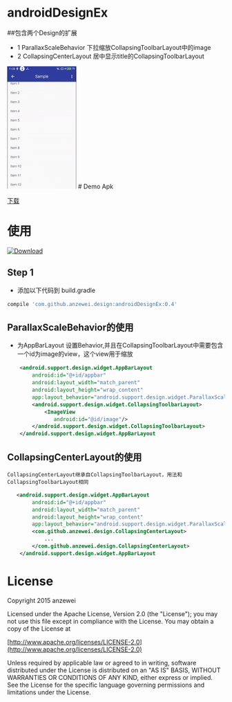 # androidDesignEx

##包含两个Design的扩展

-  1 ParallaxScaleBehavior 下拉缩放CollapsingToolbarLayout中的image
-  2 CollapsingCenterLayout 居中显示title的CollapsingToolbarLayout

<img src="https://github.com/anzewei/Android-DesignEx/blob/master/ext/ezgif.com-resize.gif" />
# Demo Apk

<a href="https://github.com/anzewei/Android-DesignEx/blob/master/ext/sample-debug.apk?raw=true">下载</a>

# 使用
[ ![Download](https://api.bintray.com/packages/anzewei/maven/com.github.anzewei.design/images/download.svg) ](https://bintray.com/anzewei/maven/com.github.anzewei.design/0.4)

## Step 1

- 添加以下代码到 build.gradle

``` groovy
compile 'com.github.anzewei.design:androidDesignEx:0.4'
``` 
	
## ParallaxScaleBehavior的使用

-  为AppBarLayout 设置Behavior,并且在CollapsingToolbarLayout中需要包含一个id为image的view，这个view用于缩放

```xml
    <android.support.design.widget.AppBarLayout
        android:id="@+id/appbar"
        android:layout_width="match_parent"
        android:layout_height="wrap_content"
        app:layout_behavior="android.support.design.widget.ParallaxScaleBehavior">
		<android.support.design.widget.CollapsingToolbarLayout>
			<ImageView 
               android:id="@id/image"/>
		</android.support.design.widget.CollapsingToolbarLayout>
	</android.support.design.widget.AppBarLayout
```
## CollapsingCenterLayout的使用
	CollapsingCenterLayout继承自CollapsingToolbarLayout，用法和CollapsingToolbarLayout相同
	
```xml
   <android.support.design.widget.AppBarLayout
        android:id="@+id/appbar"
        android:layout_width="match_parent"
        android:layout_height="wrap_content"
        app:layout_behavior="android.support.design.widget.ParallaxScaleBehavior">
		<com.github.anzewei.design.CollapsingCenterLayout>
			...
		</com.github.anzewei.design.CollapsingCenterLayout>
	</android.support.design.widget.AppBarLayout
```


# License

Copyright 2015 anzewei

Licensed under the Apache License, Version 2.0 (the "License"); you may not use this file except in compliance with the License. You may obtain a copy of the License at

[http://www.apache.org/licenses/LICENSE-2.0](http://www.apache.org/licenses/LICENSE-2.0)

Unless required by applicable law or agreed to in writing, software distributed under the License is distributed on an "AS IS" BASIS, WITHOUT WARRANTIES OR CONDITIONS OF ANY KIND, either express or implied. See the License for the specific language governing permissions and limitations under the License.